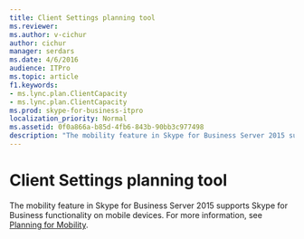 ```yaml
---
title: Client Settings planning tool
ms.reviewer: 
ms.author: v-cichur
author: cichur
manager: serdars
ms.date: 4/6/2016
audience: ITPro
ms.topic: article
f1.keywords:
- ms.lync.plan.ClientCapacity
- ms.lync.plan.ClientCapacity
ms.prod: skype-for-business-itpro
localization_priority: Normal
ms.assetid: 0f0a866a-b85d-4fb6-843b-90bb3c977498
description: "The mobility feature in Skype for Business Server 2015 supports Skype for Business functionality on mobile devices. For details, see Planning for Mobility."
---
```


# Client Settings planning tool

The mobility feature in Skype for Business Server 2015 supports Skype for Business functionality on mobile devices. For more information, see [Planning for Mobility](/previous-versions/office/lync-server-2013/lync-server-2013-planning-for-mobility).
